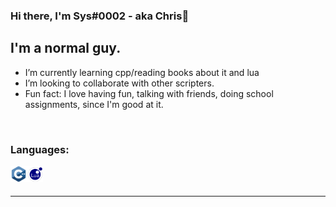 ### Hi there, I'm Sys#0002 - aka Chris👋


## I'm a normal guy.

-  I’m currently learning cpp/reading books about it and lua
-  I’m looking to collaborate with other scripters.
-  Fun fact: I love having fun, talking with friends, doing school assignments, since I'm good at it.


<br />

### Languages:

<img align="left" alt="C++" width="26px" src="https://raw.githubusercontent.com/github/explore/main/topics/cpp/cpp.png" />
<img align="left" alt="Lua" width="26px" src="https://raw.githubusercontent.com/github/explore/main/topics/lua/lua.png" />


<br />
<br />

---


